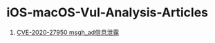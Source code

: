 # iOS-macOS-Vul-Analysis-Articles

1. [CVE-2020-27950 msgh_ad信息泄露](CVE-2020-27950%20msgh_ad信息泄露.pdf)